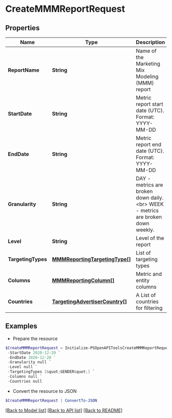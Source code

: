 # CreateMMMReportRequest
## Properties

Name | Type | Description | Notes
------------ | ------------- | ------------- | -------------
**ReportName** | **String** | Name of the Marketing Mix Modeling (MMM) report | 
**StartDate** | **String** | Metric report start date (UTC). Format: YYYY-MM-DD | 
**EndDate** | **String** | Metric report end date (UTC). Format: YYYY-MM-DD | 
**Granularity** | **String** | DAY - metrics are broken down daily.&lt;br&gt; WEEK - metrics are broken down weekly. | 
**Level** | **String** | Level of the report | 
**TargetingTypes** | [**MMMReportingTargetingType[]**](MMMReportingTargetingType.md) | List of targeting types | 
**Columns** | [**MMMReportingColumn[]**](MMMReportingColumn.md) | Metric and entity columns | 
**Countries** | [**TargetingAdvertiserCountry[]**](TargetingAdvertiserCountry.md) | A List of countries for filtering | [optional] 

## Examples

- Prepare the resource
```powershell
$CreateMMMReportRequest = Initialize-PSOpenAPIToolsCreateMMMReportRequest  -ReportName null `
 -StartDate 2020-12-20 `
 -EndDate 2020-12-20 `
 -Granularity null `
 -Level null `
 -TargetingTypes [&quot;GENDER&quot;] `
 -Columns null `
 -Countries null
```

- Convert the resource to JSON
```powershell
$CreateMMMReportRequest | ConvertTo-JSON
```

[[Back to Model list]](../README.md#documentation-for-models) [[Back to API list]](../README.md#documentation-for-api-endpoints) [[Back to README]](../README.md)

